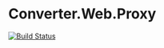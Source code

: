 # Converter.Web.Proxy

[![Build Status](https://jjbrunton.visualstudio.com/Transformarr/_apis/build/status/jjbrunton.Converter.Web.Proxy?branchName=master)](https://jjbrunton.visualstudio.com/Transformarr/_build/latest?definitionId=9&branchName=master)